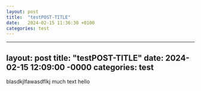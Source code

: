 ```yaml
---
layout: post
title:  "testPOST-TITLE"
date:   2024-02-15 11:36:30 +0100
categories: test
---
```


---
layout: post
title: "testPOST-TITLE"
date: 2024-02-15 12:09:00 -0000
categories: test
---

blasdkjlfawasdflkj
much text hello
